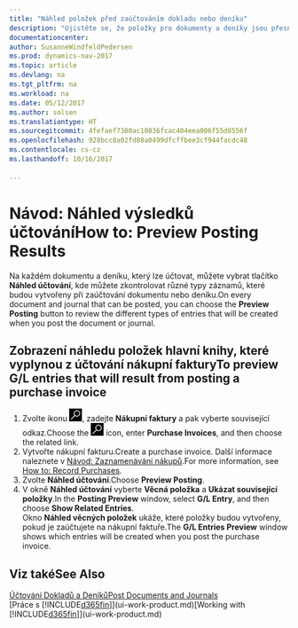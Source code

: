 ```yaml
---
title: "Náhled položek před zaúčtováním dokladu nebo deníku"
description: "Ujistěte se, že položky pro dokumenty a deníky jsou přesné před jejich zaúčtováním do hlavní knihy."
documentationcenter: 
author: SusanneWindfeldPedersen
ms.prod: dynamics-nav-2017
ms.topic: article
ms.devlang: na
ms.tgt_pltfrm: na
ms.workload: na
ms.date: 05/12/2017
ms.author: solsen
ms.translationtype: HT
ms.sourcegitcommit: 4fefaef7380ac10836fcac404eea006f55d8556f
ms.openlocfilehash: 928bcc8a02fd88a0499dfcffbee3cf944facdc48
ms.contentlocale: cs-cz
ms.lasthandoff: 10/16/2017

---
```

# <a name="how-to-preview-posting-results"></a><span data-ttu-id="38fbd-103">Návod: Náhled výsledků účtování</span><span class="sxs-lookup"><span data-stu-id="38fbd-103">How to: Preview Posting Results</span></span>
<span data-ttu-id="38fbd-104">Na každém dokumentu a deníku, který lze účtovat, můžete vybrat tlačítko **Náhled účtování**, kde můžete zkontrolovat různé typy záznamů, které budou vytvořeny při zaúčtování dokumentu nebo deníku.</span><span class="sxs-lookup"><span data-stu-id="38fbd-104">On every document and journal that can be posted, you can choose the **Preview Posting** button to review the different types of entries that will be created when you post the document or journal.</span></span>

## <a name="to-preview-gl-entries-that-will-result-from-posting-a-purchase-invoice"></a><span data-ttu-id="38fbd-105">Zobrazení náhledu položek hlavní knihy, které vyplynou z účtování nákupní faktury</span><span class="sxs-lookup"><span data-stu-id="38fbd-105">To preview G/L entries that will result from posting a purchase invoice</span></span>
1. <span data-ttu-id="38fbd-106">Zvolte ikonu ![Vyhledat stránku nebo sestavu](media/ui-search/search_small.png "Ikona Vyhledat stránku nebo sestavu"), zadejte **Nákupní faktury** a pak vyberte související odkaz.</span><span class="sxs-lookup"><span data-stu-id="38fbd-106">Choose the ![Search for Page or Report](media/ui-search/search_small.png "Search for Page or Report icon") icon, enter **Purchase Invoices**, and then choose the related link.</span></span>
2. <span data-ttu-id="38fbd-107">Vytvořte nákupní fakturu.</span><span class="sxs-lookup"><span data-stu-id="38fbd-107">Create a purchase invoice.</span></span> <span data-ttu-id="38fbd-108">Další informace naleznete v [Návod: Zaznamenávání nákupů](purchasing-how-record-purchases.md).</span><span class="sxs-lookup"><span data-stu-id="38fbd-108">For more information, see [How to: Record Purchases](purchasing-how-record-purchases.md).</span></span>
3. <span data-ttu-id="38fbd-109">Zvolte **Náhled účtování**.</span><span class="sxs-lookup"><span data-stu-id="38fbd-109">Choose **Preview Posting**.</span></span>
4. <span data-ttu-id="38fbd-110">V okně **Náhled účtování** vyberte **Věcná položka** a **Ukázat související položky**.</span><span class="sxs-lookup"><span data-stu-id="38fbd-110">In the **Posting Preview** window, select **G/L Entry**, and then choose **Show Related Entries**.</span></span>  
   <span data-ttu-id="38fbd-111">Okno **Náhled věcných položek** ukáže, které položky budou vytvořeny, pokud je zaúčtujete na nákupní faktuře.</span><span class="sxs-lookup"><span data-stu-id="38fbd-111">The **G/L Entries Preview** window shows which entries will be created when you post the purchase invoice.</span></span>

## <a name="see-also"></a><span data-ttu-id="38fbd-112">Viz také</span><span class="sxs-lookup"><span data-stu-id="38fbd-112">See Also</span></span>
[<span data-ttu-id="38fbd-113">Účtování Dokladů a Deníků</span><span class="sxs-lookup"><span data-stu-id="38fbd-113">Post Documents and Journals</span></span>](ui-post-documents-journals.md)  
<span data-ttu-id="38fbd-114">[Práce s [!INCLUDE[d365fin](includes/d365fin_md.md)]](ui-work-product.md)</span><span class="sxs-lookup"><span data-stu-id="38fbd-114">[Working with [!INCLUDE[d365fin](includes/d365fin_md.md)]](ui-work-product.md)</span></span>


